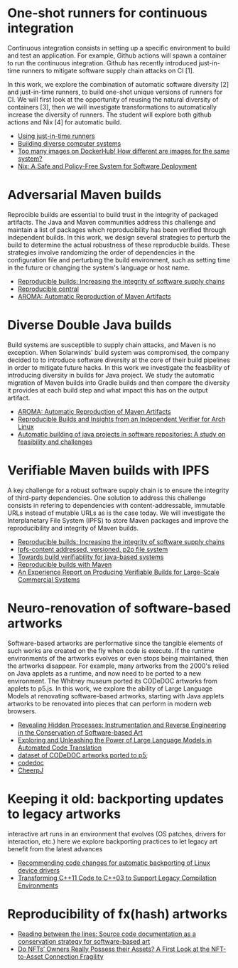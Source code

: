 # One-shot  runners for continuous integration

Continuous integration consists in setting up a specific environment to build and test an application. For example, Github actions will spawn a container to run the continuous integration. Github has recently introduced just-in-time runners to mitigate software supply chain attacks on CI [1].

In this work, we explore the combination of automatic software diversity [2] and just-in-time runners, to build one-shot unique versions of runners for CI. We will first look at the opportunity of reusing the natural diversity of containers [3], then we will investigate transformations to automatically increase the diversity of runners. The student will explore both github actions and Nix [4] for automatic build.

* [Using just-in-time runners](https://docs.github.com/en/actions/security-guides/security-hardening-for-github-actions#using-just-in-time-runners)
* [Building diverse computer systems](https://citeseerx.ist.psu.edu/document?repid=rep1&type=pdf&doi=2f53c44ba52ebd8c3083a485a48b72c8fdc8e79d)
* [Too many images on DockerHub! How different are images for the same system?](https://link.springer.com/content/pdf/10.1007/s10664-020-09873-0.pdf)
* [Nix: A Safe and Policy-Free System for Software Deployment](https://www.usenix.org/event/lisa04/tech/full_papers/dolstra/dolstra_html/)

# Adversarial Maven builds

Reprocible builds are essential to build trust in the integrity of packaged artifacts. 
The Java and Maven communities address this challenge and maintain a list of packages which reproducibility has been verified through independent builds.
In this work, we design several strategies to perturb the build to determine the actual robustness of these reproducble builds. 
These strategies involve randomizing the order of dependencies in the configuration file and perturbing the build environment, such as setting time in the future or changing the system's language or host name.

* [Reproducible builds: Increasing the integrity of software supply chains](https://ieeexplore.ieee.org/iel7/52/9713899/09403390.pdf)
* [Reproducible central](https://github.com/jvm-repo-rebuild/reproducible-central)
* [AROMA: Automatic Reproduction of Maven Artifacts](https://dl.acm.org/doi/abs/10.1145/3643764)

# Diverse Double Java builds

Build systems are susceptible to supply chain attacks, and Maven is no exception.
When Solarwinds' build system was compromised, the company decided to to introduce software diversity at the core of their build pipelines in order to mitigate future hacks.
In this work we investigate the feasbility of introducing diversity in builds for Java project. We study the automatic migration of Maven builds into Gradle builds and then compare the diversity it provides at each build step and what impact this has on the output artifact.

* [AROMA: Automatic Reproduction of Maven Artifacts](https://dl.acm.org/doi/abs/10.1145/3643764)
* [Reproducible Builds and Insights from an Independent Verifier for Arch Linux](https://dl.gi.de/bitstreams/f8685808-2e51-4a53-acc0-2b45fa240e3b/download)
* [Automatic building of java projects in software repositories: A study on feasibility and challenges](https://ieeexplore.ieee.org/iel7/8169617/8169971/08170083.pdf)

# Verifiable Maven builds with IPFS

A key challenge for a robust software supply chain is to ensure the integrity of third-party dependencies.
One solution to address this challenge consists in refering to dependencies with content-addressable, immutable URLs instead of mutable URLs as is the case today.
We will investigate the Interplanetary File System (IPFS) to store Maven packages and improve the reproducibility and integrity of Maven builds.

* [Reproducible builds: Increasing the integrity of software supply chains](https://ieeexplore.ieee.org/iel7/52/9713899/09403390.pdf)
* [Ipfs-content addressed, versioned, p2p file system](https://arxiv.org/pdf/1407.3561)
* [Towards build verifiability for java-based systems](https://scholar.google.com/scholar?output=instlink&q=info:kmZWQCZhzlkJ:scholar.google.com/&hl=en&as_sdt=0,5&scillfp=5978299261416155234&oi=lle)
* [Reproducible builds with Maven](https://maven.apache.org/guides/mini/guide-reproducible-builds.html)
* [An Experience Report on Producing Verifiable Builds for Large-Scale Commercial Systems](https://ieeexplore.ieee.org/iel7/32/4359463/09465650.pdf)

# Neuro-renovation of software-based artworks

Software-based artworks are performative since the tangible elements of such works are created on the fly when code is execute. 
If the runtime environments of the artworks evolves or even stops being maintained, then the artworks disappear.
For example, many artworks from the 2000's relied on Java applets as a runtime, and now need to be ported to a new environment. 
The Whitney museum ported its CODeDOC artworks from applets to p5.js. 
In this work, we explore the ability of Large Language Models at renovating software-based artworks, starting with Java applets artworks to be renovated into pieces that can perform in modern web browsers.

* [Revealing Hidden Processes: Instrumentation and Reverse Engineering in the Conservation of Software-based Art](https://resources.culturalheritage.org/emg-review/volume-5-2017-2018/ensom/)
* [Exploring and Unleashing the Power of Large Language Models in Automated Code Translation](https://arxiv.org/pdf/2404.14646)
* [dataset of CODeDOC artworks ported to p5](); 
* [codedoc](https://whitney.org/exhibitions/codedoc)
* [CheerpJ](https://microsoftedge.microsoft.com/addons/detail/cheerpj-applet-runner/ebfcpaoldmijengghefpohddmfpndmic?url=hot.copypasteads.com%2Fgirls)

# Keeping it old: backporting updates to legacy artworks

interactive art runs in an environment that evolves (OS patches, drivers for interaction, etc.)
here we explore backporting practices to let legacy art benefit from the latest advances

* [Recommending code changes for automatic backporting of Linux device drivers]()
* [Transforming C++11 Code to C++03 to Support Legacy Compilation Environments]()

# Reproducibility of fx(hash) artworks

* [Reading between the lines: Source code documentation as a conservation strategy for software-based art](https://www.tandfonline.com/doi/pdf/10.1179/2047058413Y.0000000115)
* [Do NFTs’ Owners Really Possess their Assets? A First Look at the NFT-to-Asset Connection Fragility](https://dl.acm.org/doi/10.1145/3543507.3583281)
